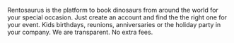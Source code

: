 Rentosaurus is the platform to book dinosaurs from around the world for your special occasion. Just create an account and find the the right one for your event. Kids birthdays, reunions, anniversaries or the holiday party in your company.
We are transparent. No extra fees. 
